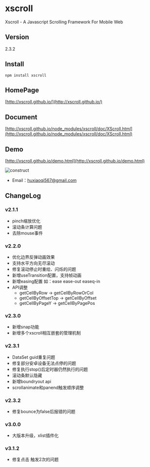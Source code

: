 
# xscroll

Xscroll - A Javascript Scrolling Framework For Mobile Web

## Version

2.3.2

## Install

```
npm install xscroll

```
## HomePage

[http://xscroll.github.io/](http://xscroll.github.io/)


## Document

[http://xscroll.github.io/node_modules/xscroll/doc/XScroll.html](http://xscroll.github.io/node_modules/xscroll/doc/XScroll.html)

## Demo

[http://xscroll.github.io/demo.html](http://xscroll.github.io/demo.html)

![construct](http://gtms04.alicdn.com/tps/i4/TB13LoRGVXXXXXmXpXX7yy27VXX-1414-1128.png_600x600.jpg)



 - Email：<huxiaoqi567@gmail.com>


## ChangeLog    

### v2.1.1
- pinch缩放优化
- 滚动条计算问题
- 去除mouse事件

### v2.2.0
- 优化边界反弹动画效果
- 支持水平方向无尽滚动
- 修复滚动停止时重绘、闪烁的问题
- 新增useTransition配置，支持帧动画
- 新增easing配置 如：ease ease-out easeq-in
- API调整 
    - getCellByRow -> getCellByRowOrCol
    - getCellByOffsetTop -> getCellByOffset
    - getCellByPageY -> getCellByPagePos


### v2.3.0
- 新增snap功能
- 新增多个xscroll相互嵌套的管理机制

### v2.3.1
- DataSet guid重复问题
- 修复部分安卓设备无法点停的问题
- 修复执行stop()后定时器仍然执行的问题
- 滚动条默认隐藏
- 新增boundryout api
- scrollanimate和panend触发顺序调整

### v2.3.2
- 修复bounce为false后报错的问题

### v3.0.0
- 大版本升级，xlist插件化

### v3.1.2
- 修复点击 触发2次的问题